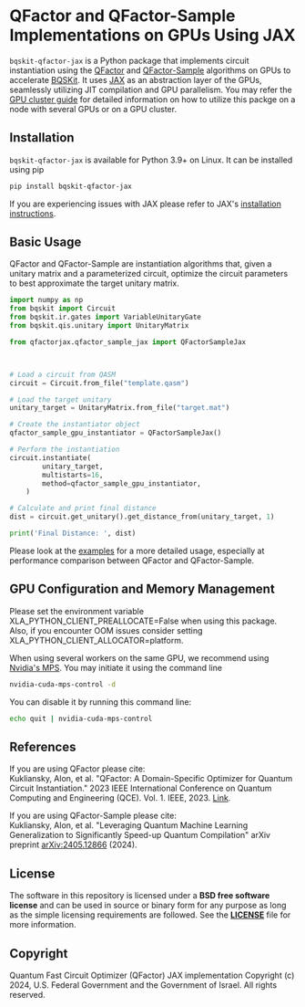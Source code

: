 # QFactor and QFactor-Sample Implementations on GPUs Using JAX
`bqskit-qfactor-jax` is a Python package that implements circuit instantiation using the [QFactor](https://ieeexplore.ieee.org/abstract/document/10313638) and [QFactor-Sample](https://arxiv.org/abs/2405.12866) algorithms on GPUs to accelerate [BQSKit](https://github.com/bqskit/bqskit). It uses [JAX](https://jax.readthedocs.io/en/latest/index.html) as an abstraction layer of the GPUs, seamlessly utilizing JIT compilation and GPU parallelism. You may refer the [GPU cluster guide](https://bqskit.readthedocs.io/en/latest/guides/usegpus.html) for detailed information on how to utilize this packge on a node with several GPUs or on a GPU cluster.

## Installation
`bqskit-qfactor-jax` is available for Python 3.9+ on Linux. It can be installed using pip

```sh
pip install bqskit-qfactor-jax
```

If you are experiencing issues with JAX please refer to JAX's [installation instructions](https://github.com/google/jax#installation).


## Basic Usage
QFactor and QFactor-Sample are instantiation algorithms that, given a unitary matrix and a parameterized circuit, optimize the circuit parameters to best approximate the target unitary matrix.

```python
import numpy as np
from bqskit import Circuit
from bqskit.ir.gates import VariableUnitaryGate
from bqskit.qis.unitary import UnitaryMatrix

from qfactorjax.qfactor_sample_jax import QFactorSampleJax



# Load a circuit from QASM
circuit = Circuit.from_file("template.qasm")

# Load the target unitary
unitary_target = UnitaryMatrix.from_file("target.mat")

# Create the instantiator object
qfactor_sample_gpu_instantiator = QFactorSampleJax()

# Perform the instantiation
circuit.instantiate(
        unitary_target,
        multistarts=16,
        method=qfactor_sample_gpu_instantiator,
    )

# Calculate and print final distance
dist = circuit.get_unitary().get_distance_from(unitary_target, 1)

print('Final Distance: ', dist)
```

Please look at the [examples](https://github.com/BQSKit/bqskit-qfactor-jax/tree/main/examples) for a more detailed usage, especially at performance comparison between QFactor and QFactor-Sample.


## GPU Configuration and Memory Management
Please set the environment variable XLA_PYTHON_CLIENT_PREALLOCATE=False when using this package. Also, if you encounter OOM issues consider setting XLA_PYTHON_CLIENT_ALLOCATOR=platform.


When using several workers on the same GPU, we recommend using [Nvidia's MPS](https://docs.nvidia.com/deploy/mps/index.html). You may initiate it using the command line
```sh
nvidia-cuda-mps-control -d
```

You can disable it by running this command line:
```sh
echo quit | nvidia-cuda-mps-control
```

## References
If you are using QFactor please cite:\
Kukliansky, Alon, et al. "QFactor: A Domain-Specific Optimizer for Quantum Circuit Instantiation." 2023 IEEE International Conference on Quantum Computing and Engineering (QCE). Vol. 1. IEEE, 2023. [Link](https://ieeexplore.ieee.org/abstract/document/10313638).

If you are using QFactor-Sample please cite:\
Kukliansky, Alon, et al. "Leveraging Quantum Machine Learning Generalization to Significantly Speed-up Quantum Compilation" arXiv preprint [arXiv:2405.12866](https://arxiv.org/abs/2405.12866) (2024).

## License
The software in this repository is licensed under a **BSD free software
license** and can be used in source or binary form for any purpose as long
as the simple licensing requirements are followed. See the
**[LICENSE](https://github.com/BQSKit/bqskit-qfactor-jax/blob/main/LICENSE)** file
for more information.

## Copyright

Quantum Fast Circuit Optimizer (QFactor) JAX implementation Copyright (c) 2024,
U.S. Federal Government and the Government of Israel. All rights reserved.
